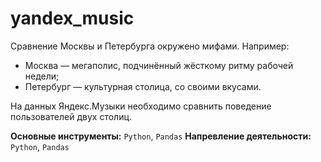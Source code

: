 # yandex_music
Сравнение Москвы и Петербурга окружено мифами. Например:
 * Москва — мегаполис, подчинённый жёсткому ритму рабочей недели;
 * Петербург — культурная столица, со своими вкусами.

На данных Яндекс.Музыки необходимо сравнить поведение пользователей двух столиц.

**Основные инструменты:** `Python`, `Pandas`
**Напревление деятельности:** `Python`, `Pandas`
